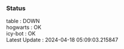 ### Status


table : DOWN  
hogwarts : OK  
icy-bot : OK  
Latest Update : 2024-04-18 05:09:03.215847
